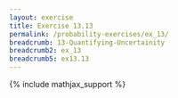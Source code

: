 ```yaml
---
layout: exercise
title: Exercise 13.13
permalink: /probability-exercises/ex_13/
breadcrumb: 13-Quantifying-Uncertainity
breadcrumb2: ex_13
breadcrumb5: ex13.13
---
```


{% include mathjax_support %}

